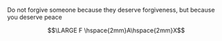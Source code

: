 Do not forgive someone because they deserve forgiveness, but because you deserve peace



$$\LARGE F \hspace{2mm}A\hspace{2mm}X$$

